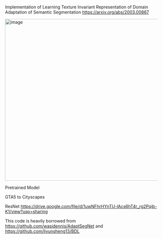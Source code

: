 Implementation of Learning Texture Invariant Representation of Domain Adaptation of Semantic Segmentation https://arxiv.org/abs/2003.00867

<img width="534" alt="image" src="https://user-images.githubusercontent.com/39029444/78094147-c9123800-740e-11ea-83b0-3ee28c2d305b.png">



Pretrained Model

GTA5 to Cityscapes

ResNet
https://drive.google.com/file/d/1uwNFhrHYnTU-lAcs6hT4r_rg2Pqib-K1/view?usp=sharing


This code is heavily borrowed from https://github.com/wasidennis/AdaptSegNet and https://github.com/liyunsheng13/BDL
